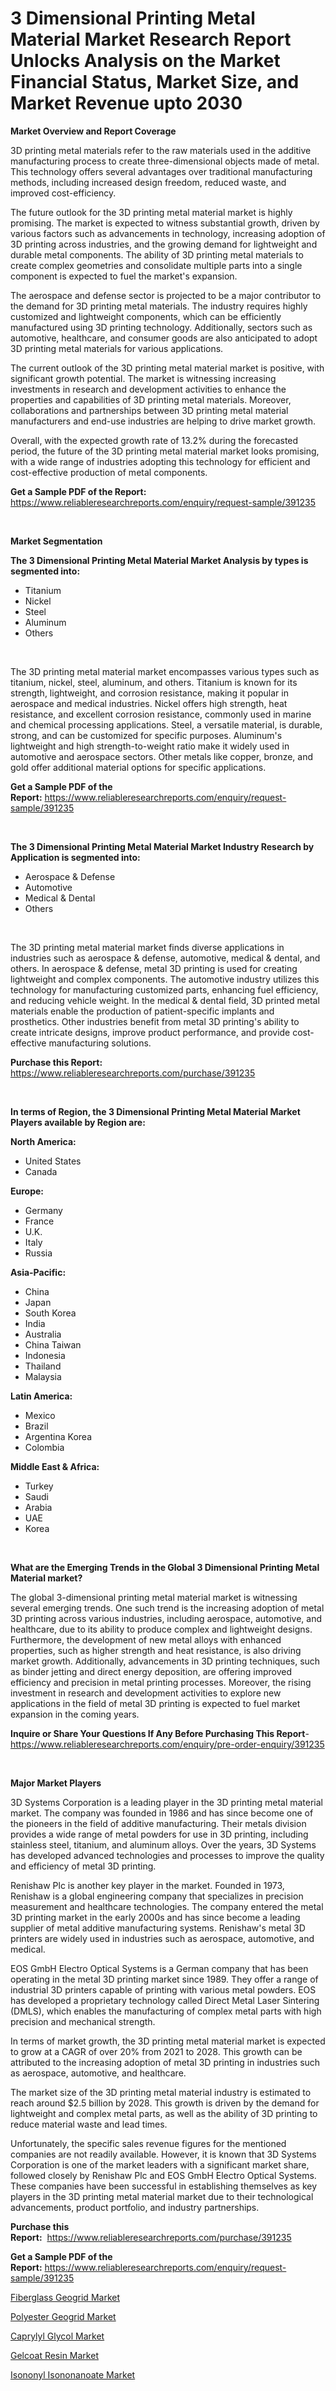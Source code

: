 <p><h1>3 Dimensional Printing Metal Material Market Research Report Unlocks Analysis on the Market Financial Status, Market Size, and Market Revenue upto 2030</h1></p><p><strong>Market Overview and Report Coverage</strong></p>
<p><p>3D printing metal materials refer to the raw materials used in the additive manufacturing process to create three-dimensional objects made of metal. This technology offers several advantages over traditional manufacturing methods, including increased design freedom, reduced waste, and improved cost-efficiency.</p><p>The future outlook for the 3D printing metal material market is highly promising. The market is expected to witness substantial growth, driven by various factors such as advancements in technology, increasing adoption of 3D printing across industries, and the growing demand for lightweight and durable metal components. The ability of 3D printing metal materials to create complex geometries and consolidate multiple parts into a single component is expected to fuel the market's expansion.</p><p>The aerospace and defense sector is projected to be a major contributor to the demand for 3D printing metal materials. The industry requires highly customized and lightweight components, which can be efficiently manufactured using 3D printing technology. Additionally, sectors such as automotive, healthcare, and consumer goods are also anticipated to adopt 3D printing metal materials for various applications.</p><p>The current outlook of the 3D printing metal material market is positive, with significant growth potential. The market is witnessing increasing investments in research and development activities to enhance the properties and capabilities of 3D printing metal materials. Moreover, collaborations and partnerships between 3D printing metal material manufacturers and end-use industries are helping to drive market growth.</p><p>Overall, with the expected growth rate of 13.2% during the forecasted period, the future of the 3D printing metal material market looks promising, with a wide range of industries adopting this technology for efficient and cost-effective production of metal components.</p></p>
<p><strong>Get a Sample PDF of the Report:</strong> <a href="https://www.reliableresearchreports.com/enquiry/request-sample/391235">https://www.reliableresearchreports.com/enquiry/request-sample/391235</a></p>
<p>&nbsp;</p>
<p><strong>Market Segmentation</strong></p>
<p><strong>The 3 Dimensional Printing Metal Material Market Analysis by types is segmented into:</strong></p>
<p><ul><li>Titanium</li><li>Nickel</li><li>Steel</li><li>Aluminum</li><li>Others</li></ul></p>
<p>&nbsp;</p>
<p><p>The 3D printing metal material market encompasses various types such as titanium, nickel, steel, aluminum, and others. Titanium is known for its strength, lightweight, and corrosion resistance, making it popular in aerospace and medical industries. Nickel offers high strength, heat resistance, and excellent corrosion resistance, commonly used in marine and chemical processing applications. Steel, a versatile material, is durable, strong, and can be customized for specific purposes. Aluminum's lightweight and high strength-to-weight ratio make it widely used in automotive and aerospace sectors. Other metals like copper, bronze, and gold offer additional material options for specific applications.</p></p>
<p><strong>Get a Sample PDF of the Report:</strong>&nbsp;<a href="https://www.reliableresearchreports.com/enquiry/request-sample/391235">https://www.reliableresearchreports.com/enquiry/request-sample/391235</a></p>
<p>&nbsp;</p>
<p><strong>The 3 Dimensional Printing Metal Material Market Industry Research by Application is segmented into:</strong></p>
<p><ul><li>Aerospace & Defense</li><li>Automotive</li><li>Medical & Dental</li><li>Others</li></ul></p>
<p>&nbsp;</p>
<p><p>The 3D printing metal material market finds diverse applications in industries such as aerospace & defense, automotive, medical & dental, and others. In aerospace & defense, metal 3D printing is used for creating lightweight and complex components. The automotive industry utilizes this technology for manufacturing customized parts, enhancing fuel efficiency, and reducing vehicle weight. In the medical & dental field, 3D printed metal materials enable the production of patient-specific implants and prosthetics. Other industries benefit from metal 3D printing's ability to create intricate designs, improve product performance, and provide cost-effective manufacturing solutions.</p></p>
<p><strong>Purchase this Report:</strong>&nbsp; <a href="https://www.reliableresearchreports.com/purchase/391235">https://www.reliableresearchreports.com/purchase/391235</a></p>
<p>&nbsp;</p>
<p><strong>In terms of Region, the 3 Dimensional Printing Metal Material Market Players available by Region are:</strong></p>
<p>
    <p> <strong> North America: </strong>
        <ul>
            <li>United States</li>
            <li>Canada</li>
        </ul>
        </p> 
    <p> <strong> Europe: </strong>
        <ul>
            <li>Germany</li>
            <li>France</li>
            <li>U.K.</li>
            <li>Italy</li>
            <li>Russia</li>
        </ul>
        </p> 
    <p> <strong> Asia-Pacific: </strong>
        <ul>
            <li>China</li>
            <li>Japan</li>
            <li>South Korea</li>
            <li>India</li>
            <li>Australia</li>
            <li>China Taiwan</li>
            <li>Indonesia</li>
            <li>Thailand</li>
            <li>Malaysia</li>
        </ul>
        </p> 
    <p> <strong> Latin America: </strong>
        <ul>
            <li>Mexico</li>
            <li>Brazil</li>
            <li>Argentina Korea</li>
            <li>Colombia</li>
        </ul>
        </p> 
    <p> <strong> Middle East & Africa: </strong>
        <ul>
            <li>Turkey</li>
            <li>Saudi</li>
            <li>Arabia</li>
            <li>UAE</li>
            <li>Korea</li>
        </ul>
    </p>
    </p>
<p>&nbsp;</p>
<p><strong>What are the Emerging Trends in the Global 3 Dimensional Printing Metal Material market?</strong></p>
<p><p>The global 3-dimensional printing metal material market is witnessing several emerging trends. One such trend is the increasing adoption of metal 3D printing across various industries, including aerospace, automotive, and healthcare, due to its ability to produce complex and lightweight designs. Furthermore, the development of new metal alloys with enhanced properties, such as higher strength and heat resistance, is also driving market growth. Additionally, advancements in 3D printing techniques, such as binder jetting and direct energy deposition, are offering improved efficiency and precision in metal printing processes. Moreover, the rising investment in research and development activities to explore new applications in the field of metal 3D printing is expected to fuel market expansion in the coming years.</p></p>
<p><strong>Inquire or Share Your Questions If Any Before Purchasing This Report</strong>- <a href="https://www.reliableresearchreports.com/enquiry/pre-order-enquiry/391235">https://www.reliableresearchreports.com/enquiry/pre-order-enquiry/391235</a></p>
<p>&nbsp;</p>
<p><strong>Major Market Players</strong></p>
<p><p>3D Systems Corporation is a leading player in the 3D printing metal material market. The company was founded in 1986 and has since become one of the pioneers in the field of additive manufacturing. Their metals division provides a wide range of metal powders for use in 3D printing, including stainless steel, titanium, and aluminum alloys. Over the years, 3D Systems has developed advanced technologies and processes to improve the quality and efficiency of metal 3D printing.</p><p>Renishaw Plc is another key player in the market. Founded in 1973, Renishaw is a global engineering company that specializes in precision measurement and healthcare technologies. The company entered the metal 3D printing market in the early 2000s and has since become a leading supplier of metal additive manufacturing systems. Renishaw's metal 3D printers are widely used in industries such as aerospace, automotive, and medical.</p><p>EOS GmbH Electro Optical Systems is a German company that has been operating in the metal 3D printing market since 1989. They offer a range of industrial 3D printers capable of printing with various metal powders. EOS has developed a proprietary technology called Direct Metal Laser Sintering (DMLS), which enables the manufacturing of complex metal parts with high precision and mechanical strength.</p><p>In terms of market growth, the 3D printing metal material market is expected to grow at a CAGR of over 20% from 2021 to 2028. This growth can be attributed to the increasing adoption of metal 3D printing in industries such as aerospace, automotive, and healthcare.</p><p>The market size of the 3D printing metal material industry is estimated to reach around $2.5 billion by 2028. This growth is driven by the demand for lightweight and complex metal parts, as well as the ability of 3D printing to reduce material waste and lead times.</p><p>Unfortunately, the specific sales revenue figures for the mentioned companies are not readily available. However, it is known that 3D Systems Corporation is one of the market leaders with a significant market share, followed closely by Renishaw Plc and EOS GmbH Electro Optical Systems. These companies have been successful in establishing themselves as key players in the 3D printing metal material market due to their technological advancements, product portfolio, and industry partnerships.</p></p>
<p><strong>Purchase this Report:</strong>&nbsp;&nbsp;<a href="https://www.reliableresearchreports.com/purchase/391235">https://www.reliableresearchreports.com/purchase/391235</a></p>
<p></p>
<p><strong>Get a Sample PDF of the Report:</strong>&nbsp;<a href="https://www.reliableresearchreports.com/enquiry/request-sample/391235">https://www.reliableresearchreports.com/enquiry/request-sample/391235</a></p>
<p><p><a href="https://medium.com/@elenaglover2023/fiberglass-geogrid-market-competitive-analysis-market-trends-and-forecast-to-2030-1e12439afb51">Fiberglass Geogrid Market</a></p><p><a href="https://medium.com/@haileeferry/polyester-geogrid-market-the-key-to-successful-business-strategy-forecast-till-2030-bee34a523380">Polyester Geogrid Market</a></p><p><a href="https://medium.com/@mikemonahan1944/caprylyl-glycol-market-research-report-its-history-and-forecast-2023-to-2030-6ce42f3579bb">Caprylyl Glycol Market</a></p><p><a href="https://medium.com/@stefanokon1939/gelcoat-resin-market-trends-forecast-and-competitive-analysis-to-2030-dd1aac0b67a9">Gelcoat Resin Market</a></p><p><a href="https://medium.com/@nolalockman2023/isononyl-isononanoate-market-size-cagr-trends-2024-2030-d68238fcef2f">Isononyl Isononanoate Market</a></p></p>